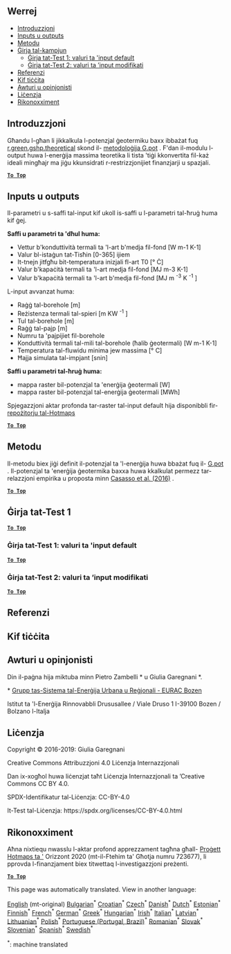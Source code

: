 <h2> Werrej </h2><ul><li> <a href="#introduction">Introduzzjoni</a> </li><li> <a href="#inputs-and-outputs">Inputs u outputs</a> </li><li> <a href="#method">Metodu</a> </li><li> <a href="#sample-run">Ġirja tal-kampjun</a> <ul><li> <a href="#test-run-1-default-input-values">Ġirja tat-Test 1: valuri ta &#39;input default</a> </li><li> <a href="#test-run-2-modified-input-values">Ġirja tat-Test 2: valuri ta ’input modifikati</a> </li></ul></li><li> <a href="#references">Referenzi</a> </li><li> <a href="#how-to-cite">Kif tiċċita</a> </li><li> <a href="#authors-and-reviewers">Awturi u opinjonisti</a> </li><li> <a href="#license">Liċenzja</a> </li><li> <a href="#acknowledgement">Rikonoxximent</a> </li></ul><h2> Introduzzjoni </h2><p> Għandu l-għan li jikkalkula l-potenzjal ġeotermiku baxx ibbażat fuq <a href="https://grass.osgeo.org/grass76/manuals/addons/r.green.gshp.theoretical.html">r.green.gshp.theoretical</a> skond il- <a href="https://www.sciencedirect.com/science/article/pii/S0360544216303358">metodoloġija G.pot</a> . F&#39;dan il-modulu l-output huwa l-enerġija massima teoretika li tista &#39;tiġi kkonvertita fil-każ ideali mingħajr ma jiġu kkunsidrati r-restrizzjonijiet finanzjarji u spazjali. </p><p><ins> <code><strong><a href="#table-of-contents">To Top</a></strong></code> </ins> </p><h2> Inputs u outputs </h2><p> Il-parametri u s-saffi tal-input kif ukoll is-saffi u l-parametri tal-ħruġ huma kif ġej. </p><p> <strong>Saffi u parametri ta &#39;dħul huma:</strong> </p><ul><li> Vettur b&#39;konduttività termali ta &#39;l-art b&#39;medja fil-fond [W m-1 K-1] </li><li> Valur bl-istaġun tat-Tisħin [0-365] ijiem </li><li> It-tnejn jitfgħu bit-temperatura inizjali fl-art T0 [° Ċ] </li><li> Valur b&#39;kapaċità termali ta &#39;l-art medja fil-fond [MJ m-3 K-1] </li><li> Valur b&#39;kapaċità termali ta &#39;l-art b&#39;medja fil-fond [MJ m <sup>-3</sup> K <sup>-1</sup> ] </li></ul><p> L-input avvanzat huma: </p><ul><li> Raġġ tal-borehole [m] </li><li> Reżistenza termali tal-spieri [m KW <sup>-1</sup> ] </li><li> Tul tal-borehole [m] </li><li> Raġġ tal-pajp [m] </li><li> Numru ta &#39;pajpijiet fil-borehole </li><li> Konduttività termali tal-mili tal-borehole (ħalib ġeotermali) [W m-1 K-1] </li><li> Temperatura tal-fluwidu minima jew massima [° C] </li><li> Ħajja simulata tal-impjant [snin] </li></ul><p> <strong>Saffi u parametri tal-ħruġ huma:</strong> </p><ul><li> mappa raster bil-potenzjal ta &#39;enerġija ġeotermali [W] </li><li> mappa raster bil-potenzjal tal-enerġija ġeotermali [MWh] </li></ul><p> Spjegazzjoni aktar profonda tar-raster tal-input default hija disponibbli fir- <a href="https://gitlab.com/hotmaps/potential/potential_geothermal_raster">repożitorju tal-Hotmaps</a> </p><p><ins> <code><strong><a href="#table-of-contents">To Top</a></strong></code> </ins> </p><h2> Metodu </h2><p> Il-metodu biex jiġi definit il-potenzjal ta &#39;l-enerġija huwa bbażat fuq il- <a href="https://www.sciencedirect.com/science/article/pii/S0360544216303358">G.pot</a> . Il-potenzjal ta &#39;enerġija ġeotermika baxxa huwa kkalkulat permezz tar-relazzjoni empirika u proposta minn <a href="https://www.sciencedirect.com/science/article/pii/S0360544216303358">Casasso et al. (2016)</a> . </p><p><ins> <code><strong><a href="#table-of-contents">To Top</a></strong></code> </ins> </p><h2> Ġirja tat-Test 1 </h2><p><ins> <code><strong><a href="#table-of-contents">To Top</a></strong></code> </ins> </p><h3> Ġirja tat-Test 1: valuri ta &#39;input default </h3><p><ins> <code><strong><a href="#table-of-contents">To Top</a></strong></code> </ins> </p><h3> Ġirja tat-Test 2: valuri ta ’input modifikati </h3><p><ins> <code><strong><a href="#table-of-contents">To Top</a></strong></code> </ins> </p><h2> Referenzi </h2><h2> Kif tiċċita </h2><h2> Awturi u opinjonisti </h2><p> Din il-paġna hija miktuba minn Pietro Zambelli * u Giulia Garegnani *. </p><p> * <a href="http://www.eurac.edu/en/research/technologies/renewableenergy/researchfields/Pages/Energy-strategies-and-planning.aspx">Grupp tas-Sistema tal-Enerġija Urbana u Reġjonali - EURAC Bozen</a> </p><p> Istitut ta &#39;l-Enerġija Rinnovabbli Drususallee / Viale Druso 1 I-39100 Bozen / Bolzano l-Italja </p><h2> Liċenzja </h2><p> Copyright © 2016-2019: Giulia Garegnani </p><p> Creative Commons Attribuzzjoni 4.0 Liċenzja Internazzjonali </p><p> Dan ix-xogħol huwa liċenzjat taħt Liċenzja Internazzjonali ta ’Creative Commons CC BY 4.0. </p><p> SPDX-Identifikatur tal-Liċenzja: CC-BY-4.0 </p><p> It-Test tal-Liċenzja: https://spdx.org/licenses/CC-BY-4.0.html </p><h2> Rikonoxximent </h2><p> Aħna nixtiequ nwasslu l-aktar profond apprezzament tagħna għall- <a href="https://www.hotmaps-project.eu">Proġett Hotmaps ta &#39;</a> Orizzont 2020 (mt-il-Ftehim ta&#39; Għotja numru 723677), li pprovda l-finanzjament biex titwettaq l-investigazzjoni preżenti. </p><p><ins> <code><strong><a href="#table-of-contents">To Top</a></strong></code> </ins> </p>

This page was automatically translated. View in another language:

[English](en-CM-Shallow-geothermal-potential) (mt-original) [Bulgarian](bg-CM-Shallow-geothermal-potential)<sup>\*</sup> [Croatian](hr-CM-Shallow-geothermal-potential)<sup>\*</sup> [Czech](cs-CM-Shallow-geothermal-potential)<sup>\*</sup> [Danish](da-CM-Shallow-geothermal-potential)<sup>\*</sup> [Dutch](nl-CM-Shallow-geothermal-potential)<sup>\*</sup> [Estonian](et-CM-Shallow-geothermal-potential)<sup>\*</sup> [Finnish](fi-CM-Shallow-geothermal-potential)<sup>\*</sup> [French](fr-CM-Shallow-geothermal-potential)<sup>\*</sup> [German](de-CM-Shallow-geothermal-potential)<sup>\*</sup> [Greek](el-CM-Shallow-geothermal-potential)<sup>\*</sup> [Hungarian](hu-CM-Shallow-geothermal-potential)<sup>\*</sup> [Irish](ga-CM-Shallow-geothermal-potential)<sup>\*</sup> [Italian](it-CM-Shallow-geothermal-potential)<sup>\*</sup> [Latvian](lv-CM-Shallow-geothermal-potential)<sup>\*</sup> [Lithuanian](lt-CM-Shallow-geothermal-potential)<sup>\*</sup>  [Polish](pl-CM-Shallow-geothermal-potential)<sup>\*</sup> [Portuguese (Portugal, Brazil)](pt-CM-Shallow-geothermal-potential)<sup>\*</sup> [Romanian](ro-CM-Shallow-geothermal-potential)<sup>\*</sup> [Slovak](sk-CM-Shallow-geothermal-potential)<sup>\*</sup> [Slovenian](sl-CM-Shallow-geothermal-potential)<sup>\*</sup> [Spanish](es-CM-Shallow-geothermal-potential)<sup>\*</sup> [Swedish](sv-CM-Shallow-geothermal-potential)<sup>\*</sup> 

<sup>\*</sup>: machine translated
